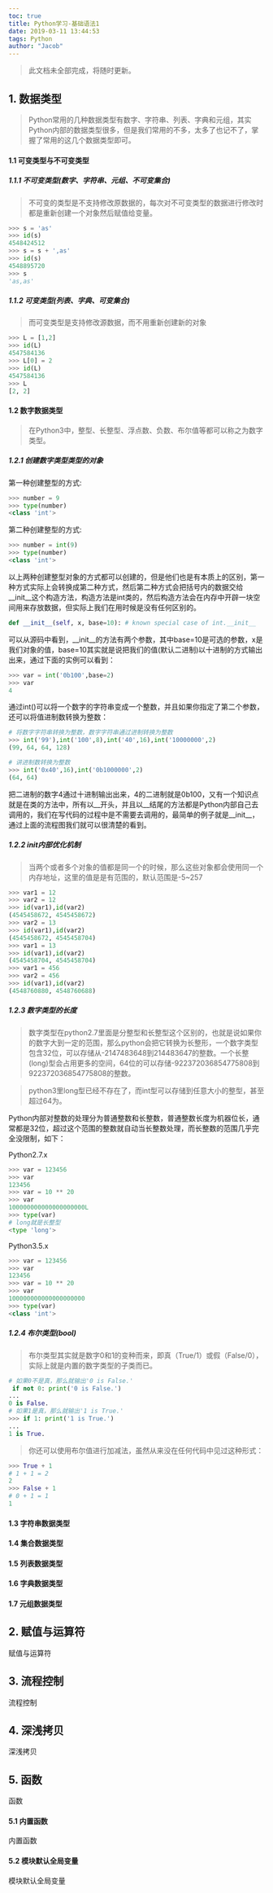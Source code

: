 ```yaml
---
toc: true
title: Python学习-基础语法1
date: 2019-03-11 13:44:53
tags: Python
author: "Jacob"
---
```


> 此文档未全部完成，将随时更新。

## 1. 数据类型
> Python常用的几种数据类型有数字、字符串、列表、字典和元组，其实Python内部的数据类型很多，但是我们常用的不多，太多了也记不了，掌握了常用的这几个数据类型即可。

<!--more-->

#### 1.1 可变类型与不可变类型
##### 1.1.1 不可变类型(数字、字符串、元组、不可变集合)
> 不可变的类型是不支持修改原数据的，每次对不可变类型的数据进行修改时都是重新创建一个对象然后赋值给变量。
```py
>>> s = 'as'
>>> id(s)
4548424512
>>> s = s + ',as'
>>> id(s)
4548895720
>>> s
'as,as'
```

##### 1.1.2 可变类型(列表、字典、可变集合)
> 而可变类型是支持修改源数据，而不用重新创建新的对象
```py
>>> L = [1,2]
>>> id(L)
4547584136
>>> L[0] = 2
>>> id(L)
4547584136
>>> L
[2, 2]
```

#### 1.2 数字数据类型	
> 在Python3中，整型、长整型、浮点数、负数、布尔值等都可以称之为数字类型。

##### 1.2.1 创建数字类型类型的对象
第一种创建整型的方式:

```py
>>> number = 9
>>> type(number)
<class 'int'>
```
第二种创建整型的方式:

```py
>>> number = int(9)
>>> type(number)
<class 'int'>
```
以上两种创建整型对象的方式都可以创建的，但是他们也是有本质上的区别，第一种方式实际上会转换成第二种方式，然后第二种方式会把括号内的数据交给__init__这个构造方法，构造方法是int类的，然后构造方法会在内存中开辟一块空间用来存放数据，但实际上我们在用时候是没有任何区别的。

```py
def __init__(self, x, base=10): # known special case of int.__init__
```
可以从源码中看到，__init__的方法有两个参数，其中base=10是可选的参数，x是我们对象的值，base=10其实就是说把我们的值(默认二进制)以十进制的方式输出出来，通过下面的实例可以看到：

```py
>>> var = int('0b100',base=2) 
>>> var
4
```
通过int()可以将一个数字的字符串变成一个整数，并且如果你指定了第二个参数，还可以将值进制数转换为整数：

```py
# 将数字字符串转换为整数，数字字符串通过进制转换为整数
>>> int('99'),int('100',8),int('40',16),int('10000000',2)
(99, 64, 64, 128)

# 讲进制数转换为整数
>>> int('0x40',16),int('0b1000000',2)
(64, 64)
```
把二进制的数字4通过十进制输出出来，4的二进制就是0b100，又有一个知识点就是在类的方法中，所有以__开头，并且以__结尾的方法都是Python内部自己去调用的，我们在写代码的过程中是不需要去调用的，最简单的例子就是__init__，通过上面的流程图我们就可以很清楚的看到。

##### 1.2.2 init内部优化机制
> 当两个或者多个对象的值都是同一个的时候，那么这些对象都会使用同一个内存地址，这里的值是是有范围的，默认范围是-5~257

```py
>>> var1 = 12
>>> var2 = 12
>>> id(var1),id(var2)
(4545458672, 4545458672)
>>> var2 = 13
>>> id(var1),id(var2)
(4545458672, 4545458704)
>>> var1 = 13
>>> id(var1),id(var2)
(4545458704, 4545458704)
>>> var1 = 456
>>> var2 = 456
>>> id(var1),id(var2)
(4548760880, 4548760688)
```

##### 1.2.3 数字类型的长度
> 数字类型在python2.7里面是分整型和长整型这个区别的，也就是说如果你的数字大到一定的范围，那么python会把它转换为长整形，一个数字类型包含32位，可以存储从-2147483648到214483647的整数。一个长整(long)型会占用更多的空间，64位的可以存储-922372036854775808到922372036854775808的整数。

> python3里long型已经不存在了，而int型可以存储到任意大小的整型，甚至超过64为。

Python内部对整数的处理分为普通整数和长整数，普通整数长度为机器位长，通常都是32位，超过这个范围的整数就自动当长整数处理，而长整数的范围几乎完全没限制，如下：

Python2.7.x

```py
>>> var = 123456
>>> var
123456
>>> var = 10 ** 20
>>> var
100000000000000000000L
>>> type(var) 
# long就是长整型  
<type 'long'>
```
Python3.5.x

```py
>>> var = 123456
>>> var
123456
>>> var = 10 ** 20
>>> var
100000000000000000000
>>> type(var)
<class 'int'>
```

##### 1.2.4 布尔类型(bool)
> 布尔类型其实就是数字0和1的变种而来，即真（True/1）或假（False/0），实际上就是内置的数字类型的子类而已。

```py
# 如果0不是真，那么就输出'0 is False.'
 if not 0: print('0 is False.')
... 
0 is False.
# 如果1是真，那么就输出'1 is True.'
>>> if 1: print('1 is True.')
... 
1 is True.
```
> 你还可以使用布尔值进行加减法，虽然从来没在任何代码中见过这种形式：

```py
>>> True + 1
# 1 + 1 = 2
2
>>> False + 1
# 0 + 1 = 1
1
```

#### 1.3 字符串数据类型


#### 1.4 集合数据类型


#### 1.5 列表数据类型


#### 1.6 字典数据类型



#### 1.7 元组数据类型



## 2. 赋值与运算符
赋值与运算符



## 3. 流程控制
流程控制


## 4. 深浅拷贝
深浅拷贝


## 5. 函数
函数



#### 5.1 内置函数
内置函数



#### 5.2 模块默认全局变量
模块默认全局变量



